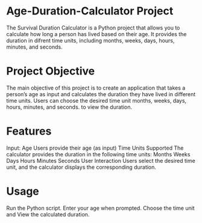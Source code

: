 # Age-Duration-Calculator Project
The Survival Duration Calculator is a Python project that allows you to calculate how long a person has lived based on their age. It provides the duration in difrent time units, including months, weeks, days, hours, minutes, and seconds.

# Project Objective
The main objective of this project is to create an application that takes a person’s age as input and calculates the duration they have lived in different time units. Users can choose the desired time unit months, weeks, days, hours, minutes, and seconds. to view the duration.


# Features
Input: Age
Users provide their age (as input)
Time Units Supported
The calculator provides the duration in the following time units:
Months
Weeks
Days
Hours
Minutes
Seconds
User Interaction
Users select the desired time unit, and the calculator displays the corresponding duration.
# Usage
Run the Python script.
Enter your age when prompted.
Choose the time unit and
View the calculated duration.

